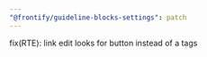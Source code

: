 ```yaml
---
"@frontify/guideline-blocks-settings": patch
---
```


fix(RTE): link edit looks for button instead of a tags
